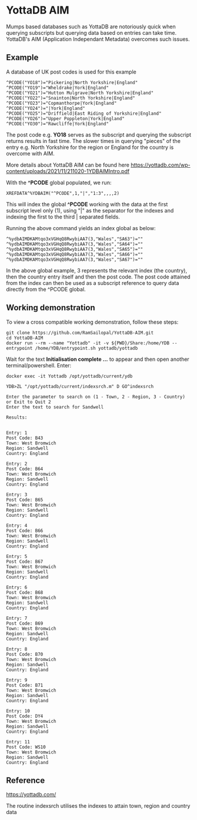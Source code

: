 # YottaDB AIM

Mumps based databases such as YottaDB are notoriously quick when querying subscripts but querying data based on entries can take time. YottaDB's AIM (Application Independant Metadata) overcomes such issues.

## Example

A database of UK post codes is used for this example

    ^PCODE("YO18")="Pickering|North Yorkshire|England"
    ^PCODE("YO19")="Wheldrake|York|England"
    ^PCODE("YO21")="Hutton Mulgrave|North Yorkshire|England"
    ^PCODE("YO22")="Snainton|North Yorkshire|England"
    ^PCODE("YO23")="Copmanthorpe|York|England"
    ^PCODE("YO24")="|York|England"
    ^PCODE("YO25")="Driffield|East Riding of Yorkshire|England"
    ^PCODE("YO26")="Upper Poppleton|York|England"
    ^PCODE("YO30")="Rawcliffe|York|England"

The post code e.g. **YO18** serves as the subscript and querying the subscript returns results in fast time. The slower times in querying "pieces" of  the entry e.g. North Yorkshire for the region or England for the country is overcome with AIM.

More details about YottaDB AIM can be found here https://yottadb.com/wp-content/uploads/2021/11/211020-1YDBAIMIntro.pdf

With the **^PCODE** global populated, we run:

    XREFDATA^%YDBAIM("^PCODE",1,"|","1:3",,,,2)

This will index the global **^PCODE** working with the data at the first subscript level only (1), using "|" as the separator for the indexes and indexing the first to the third | separated fields.

Running the above command yields an index global as below:

    ^%ydbAIMDKAMtqo3xVGHqQ8RwybiAA7(3,"Wales","SA63")=""
    ^%ydbAIMDKAMtqo3xVGHqQ8RwybiAA7(3,"Wales","SA64")=""
    ^%ydbAIMDKAMtqo3xVGHqQ8RwybiAA7(3,"Wales","SA65")=""
    ^%ydbAIMDKAMtqo3xVGHqQ8RwybiAA7(3,"Wales","SA66")=""
    ^%ydbAIMDKAMtqo3xVGHqQ8RwybiAA7(3,"Wales","SA67")=""

In the above global example, 3 represents the relevant index (the country), then the country entry itself and then the post code. The post code attained from the index can then be used as a subscript reference to query data directly from the ^PCODE global.

## Working demonstration

To view a cross compatible working demonstration, follow these steps:

    git clone https://github.com/RamSailopal/YottaDB-AIM.git
    cd YottaDB-AIM
    docker run --rm --name "Yottadb" -it -v ${PWD}/Share:/home/YDB --entrypoint /home/YDB/entrypoint.sh yottadb/yottadb

Wait for the text **Initialisation complete ...** to appear and then open another terminal/powershell. Enter:

    docker exec -it Yottadb /opt/yottadb/current/ydb

    YDB>ZL "/opt/yottadb/current/indexsrch.m" D GO^indexsrch

    Enter the parameter to search on (1 - Town, 2 - Region, 3 - Country) or Exit to Quit 2
    Enter the text to search for Sandwell

    Results:


    Entry: 1
    Post Code: B43
    Town: West Bromwich
    Region: Sandwell
    Country: England

    Entry: 2
    Post Code: B64
    Town: West Bromwich
    Region: Sandwell
    Country: England

    Entry: 3
    Post Code: B65
    Town: West Bromwich
    Region: Sandwell
    Country: England

    Entry: 4
    Post Code: B66
    Town: West Bromwich
    Region: Sandwell
    Country: England

    Entry: 5
    Post Code: B67
    Town: West Bromwich
    Region: Sandwell
    Country: England

    Entry: 6
    Post Code: B68
    Town: West Bromwich
    Region: Sandwell
    Country: England

    Entry: 7
    Post Code: B69
    Town: West Bromwich
    Region: Sandwell
    Country: England

    Entry: 8
    Post Code: B70
    Town: West Bromwich
    Region: Sandwell
    Country: England

    Entry: 9
    Post Code: B71
    Town: West Bromwich
    Region: Sandwell
    Country: England

    Entry: 10
    Post Code: DY4
    Town: West Bromwich
    Region: Sandwell
    Country: England

    Entry: 11
    Post Code: WS10
    Town: West Bromwich
    Region: Sandwell
    Country: England


## Reference

https://yottadb.com/

The routine indexsrch utilises the indexes to attain town, region and country data


